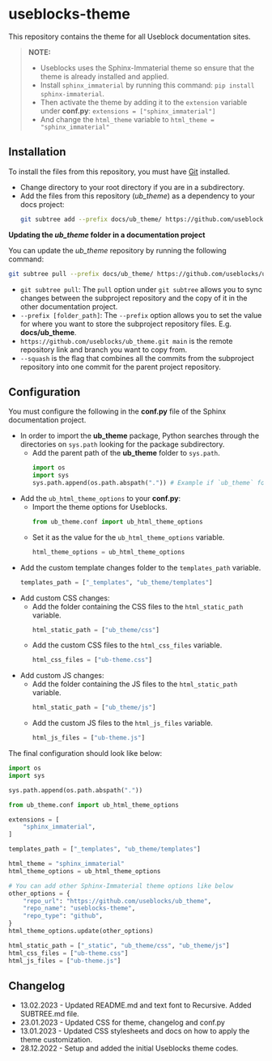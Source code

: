# useblocks-theme
This repository contains the theme for all Useblock documentation sites.

> **NOTE:** 
> - Useblocks uses the Sphinx-Immaterial theme so ensure that the theme is already installed and applied.
> - Install `sphinx_immaterial` by running this command: `pip install sphinx-immaterial`.
> - Then activate the theme by adding it to the `extension` variable under **conf.py**: `extensions = ["sphinx_immaterial"]`
> - And change the `html_theme` variable to `html_theme = "sphinx_immaterial"`

## Installation
To install the files from this repository, you must have [Git](https://git-scm.com) installed.

* Change directory to your root directory if you are in a subdirectory.
* Add the files from this repository (_ub_theme_) as a dependency to your docs project:
  ```bash
  git subtree add --prefix docs/ub_theme/ https://github.com/useblocks/ub_theme.git main --squash
  ```

**Updating the _ub_theme_ folder in a documentation project**

You can update the _ub_theme_ repository by running the following command:
```bash
git subtree pull --prefix docs/ub_theme/ https://github.com/useblocks/ub_theme.git main --squash
```

- `git subtree pull`: The `pull` option under `git subtree` allows you to sync changes between the subproject repository and the copy of it in the other documentation project.
- `--prefix [folder_path]`: The `--prefix` option allows you to set the value for where you want to store the subproject repository files. E.g. **docs/ub_theme**.
- `https://github.com/useblocks/ub_theme.git main` is the remote repository link and branch you want to copy from.
- `--squash` is the flag that combines all the commits from the subproject repository into one commit for the parent project repository.

## Configuration

You must configure the following in the **conf.py** file of the Sphinx documentation project.

* In order to import the **ub_theme** package, Python searches through the directories on `sys.path` looking for the package subdirectory. 
    * Add the parent path of the **ub_theme** folder to `sys.path`.
      ```python
      import os
      import sys
      sys.path.append(os.path.abspath(".")) # Example if `ub_theme` folder is in the same folder as the `conf.py` file
        ```
* Add the `ub_html_theme_options` to your **conf.py**:
    * Import the theme options for Useblocks.
      ```python
      from ub_theme.conf import ub_html_theme_options
        ```
    * Set it as the value for the `ub_html_theme_options` variable.
      ```python
      html_theme_options = ub_html_theme_options
        ```
* Add the custom template changes folder to the `templates_path` variable.
  ```python
  templates_path = ["_templates", "ub_theme/templates"]
  ```
* Add custom CSS changes:
    * Add the folder containing the CSS files to the `html_static_path` variable.
      ```python
      html_static_path = ["ub_theme/css"]
        ```
    * Add the custom CSS files to the `html_css_files` variable.
      ```python
      html_css_files = ["ub-theme.css"]
        ```
* Add custom JS changes:
    * Add the folder containing the JS files to the `html_static_path` variable.
      ```python
      html_static_path = ["ub_theme/js"]
        ```
    * Add the custom JS files to the `html_js_files` variable.
      ```python
      html_js_files = ["ub-theme.js"]
        ```
  
The final configuration should look like below:
```python
import os
import sys

sys.path.append(os.path.abspath("."))

from ub_theme.conf import ub_html_theme_options

extensions = [
    "sphinx_immaterial",
]

templates_path = ["_templates", "ub_theme/templates"]

html_theme = "sphinx_immaterial"
html_theme_options = ub_html_theme_options

# You can add other Sphinx-Immaterial theme options like below
other_options = {
    "repo_url": "https://github.com/useblocks/ub_theme",
    "repo_name": "useblocks-theme",
    "repo_type": "github",
}
html_theme_options.update(other_options)

html_static_path = ["_static", "ub_theme/css", "ub_theme/js"]
html_css_files = ["ub-theme.css"]
html_js_files = ["ub-theme.js"]

```

## Changelog

* 13.02.2023 - Updated README.md and text font to Recursive. Added SUBTREE.md file.
* 23.01.2023 - Updated CSS for theme, changelog and conf.py
* 13.01.2023 - Updated CSS stylesheets and docs on how to apply the theme customization.
* 28.12.2022 - Setup and added the initial Useblocks theme codes. 
